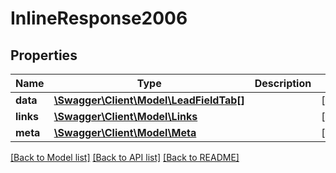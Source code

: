 # InlineResponse2006

## Properties
Name | Type | Description | Notes
------------ | ------------- | ------------- | -------------
**data** | [**\Swagger\Client\Model\LeadFieldTab[]**](LeadFieldTab.md) |  | [optional] 
**links** | [**\Swagger\Client\Model\Links**](Links.md) |  | [optional] 
**meta** | [**\Swagger\Client\Model\Meta**](Meta.md) |  | [optional] 

[[Back to Model list]](../../README.md#documentation-for-models) [[Back to API list]](../../README.md#documentation-for-api-endpoints) [[Back to README]](../../README.md)

